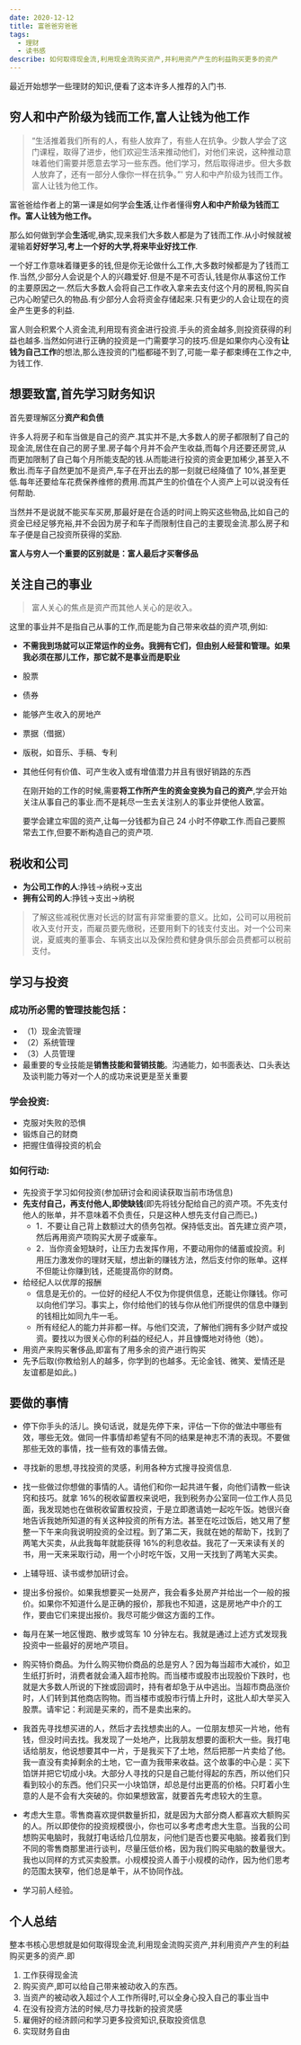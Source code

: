 ```yaml
---
date: 2020-12-12
title: 富爸爸穷爸爸
tags:
  - 理财
  - 读书感
describe: 如何取得现金流,利用现金流购买资产,并利用资产产生的利益购买更多的资产
---
```


最近开始想学一些理财的知识,便看了这本许多人推荐的入门书.

## 穷人和中产阶级为钱而工作,富人让钱为他工作

> “生活推着我们所有的人，有些人放弃了，有些人在抗争。少数人学会了这门课程，取得了进步，他们欢迎生活来推动他们，对他们来说，这种推动意味着他们需要并愿意去学习一些东西。他们学习，然后取得进步。但大多数人放弃了，还有一部分人像你一样在抗争。”'
> 穷人和中产阶级为钱而工作。富人让钱为他工作。

富爸爸给作者上的第一课是如何学会**生活**,让作者懂得**穷人和中产阶级为钱而工作。富人让钱为他工作。**

那么如何做到学会**生活**呢,确实,现来我们大多数人都是为了钱而工作.从小时候就被灌输着**好好学习,考上一个好的大学,将来毕业好找工作**.

一个好工作意味着赚更多的钱,但是你无论做什么工作,大多数时候都是为了钱而工作.当然,少部分人会说是个人的兴趣爱好.但是不是不可否认,钱是你从事这份工作的主要原因之一.然后大多数人会将自己工作收入拿来去支付这个月的房租,购买自己内心盼望已久的物品.有少部分人会将资金存储起来.只有更少的人会让现在的资金产生更多的利益.

富人则会积累个人资金流,利用现有资金进行投资.手头的资金越多,则投资获得的利益也越多.当然如何进行正确的投资是一门需要学习的技巧.但是如果你内心没有**让钱为自己工作**的想法,那么连投资的门槛都碰不到了,可能一辈子都束缚在工作之中,为钱工作.

## 想要致富,首先学习财务知识

首先要理解区分**资产和负债**

许多人将房子和车当做是自己的资产.其实并不是,大多数人的房子都限制了自己的现金流,居住在自己的房子里.房子每个月并不会产生收益,而每个月还要还房贷,从而更加限制了自己每个月所能支配的钱.从而能进行投资的资金更加稀少,甚至入不敷出.而车子自然更加不是资产,车子在开出去的那一刻就已经降值了 10%,甚至更低.每年还要给车花费保养维修的费用.而其产生的价值在个人资产上可以说没有任何帮助.

当然并不是说就不能买车买房,那最好是在合适的时间上购买这些物品,比如自己的资金已经足够充裕,并不会因为房子和车子而限制住自己的主要现金流.那么房子和车子便是自己投资所获得的奖励.

**富人与穷人一个重要的区别就是：富人最后才买奢侈品**

## 关注自己的事业

> 富人关心的焦点是资产而其他人关心的是收入。

这里的事业并不是指自己从事的工作,而是能为自己带来收益的资产项,例如:

- **不需我到场就可以正常运作的业务。我拥有它们，但由别人经营和管理。如果我必须在那儿工作，那它就不是事业而是职业**

- 股票

- 债券

- 能够产生收入的房地产

- 票据（借据）

- 版税，如音乐、手稿、专利

- 其他任何有价值、可产生收入或有增值潜力并且有很好销路的东西

  在刚开始的工作的时候,需要**将工作所产生的资金变换为自己的资产**,学会开始关注从事自己的事业.而不是耗尽一生去关注别人的事业并使他人致富。

  要学会建立牢固的资产,让每一分钱都为自己 24 小时不停歇工作.而自己要照常去工作,但要不断构造自己的资产项.

## 税收和公司

- **为公司工作的人**:挣钱->纳税->支出
- **拥有公司的人**:挣钱->支出->纳税

> 了解这些减税优惠对长远的财富有非常重要的意义。比如，公司可以用税前收入支付开支，而雇员要先缴税，还要用剩下的钱支付支出。对一个公司来说，夏威夷的董事会、车辆支出以及保险费和健身俱乐部会员费都可以税前支付。

## 学习与投资

### 成功所必需的管理技能包括：

- （1）现金流管理
- （2）系统管理
- （3）人员管理
- 最重要的专业技能是**销售技能和营销技能**。沟通能力，如书面表达、口头表达及谈判能力等对一个人的成功来说更是至关重要

### 学会投资:

- 克服对失败的恐惧
- 锻炼自己的财商
- 把握住值得投资的机会

### 如何行动:

- 先投资于学习如何投资(参加研讨会和阅读获取当前市场信息)
- **先支付自己，再支付他人,即使缺钱**(即先将钱分配给自己的资产项。不先支付他人的账单，并不意味着不负责任，只是这种人想先支付自己而已。)
  - 1．不要让自己背上数额过大的债务包袱。保持低支出。首先建立资产项，然后再用资产项购买大房子或豪车。
  - 2．当你资金短缺时，让压力去发挥作用，不要动用你的储蓄或投资。利用压力激发你的理财天赋，想出新的赚钱方法，然后支付你的账单。这样不但能让你赚到钱，还能提高你的财商。
- 给经纪人以优厚的报酬
  - 信息是无价的。一位好的经纪人不仅为你提供信息，还能让你赚钱。你可以向他们学习。事实上，你付给他们的钱与你从他们所提供的信息中赚到的钱相比如同九牛一毛。
  - 所有经纪人的能力并非都一样。与他们交流，了解他们拥有多少财产或投资。要找以为很关心你的利益的经纪人，并且慷慨地对待他（她）。
- 用资产来购买奢侈品,即富有了用多余的资产进行购买
- 先予后取(你教给别人的越多，你学到的也越多。无论金钱、微笑、爱情还是友谊都是如此。)

## 要做的事情

- 停下你手头的活儿。换句话说，就是先停下来，评估一下你的做法中哪些有效，哪些无效。做同一件事情却希望有不同的结果是神志不清的表现。不要做那些无效的事情，找一些有效的事情去做。

- 寻找新的思想,寻找投资的灵感，利用各种方式搜寻投资信息.
- 找一些做过你想做的事情的人。请他们和你一起共进午餐，向他们请教一些诀窍和技巧。就拿 16%的税收留置权来说吧，我到税务办公室同一位工作人员见面，我发现她也在做税收留置权投资，于是立即邀请她一起吃午饭。她很兴奋地告诉我她所知道的有关这种投资的所有方法。甚至在吃过饭后，她又用了整整一下午来向我说明投资的全过程。到了第二天，我就在她的帮助下，找到了两笔大买卖，从此我每年就能获得 16%的利息收益。我花了一天来读有关的书，用一天来采取行动，用一个小时吃午饭，又用一天找到了两笔大买卖。

- 上辅导班、读书或参加研讨会。

- 提出多份报价。如果我想要买一处房产，我会看多处房产并给出一个一般的报价。如果你不知道什么是正确的报价，那我也不知道，这是房地产中介的工作，要由它们来提出报价。我尽可能少做这方面的工作。

- 每月在某一地区慢跑、散步或驾车 10 分钟左右。我就是通过上述方式发现我投资中一些最好的房地产项目。

- 购买特价商品。为什么购买物价商品的总是穷人？因为每当超市大减价，如卫生纸打折时，消费者就会涌入超市抢购。而当楼市或股市出现股价下跌时，也就是大多数人所说的下挫或回调时，持有者却急于从中逃出。当超市商品涨价时，人们转到其他商店购物。而当楼市或股市行情上升时，这批人却大举买入股票。请牢记：利润是买来的，而不是卖出来的。

- 我首先寻找想买进的人，然后才去找想卖出的人。一位朋友想买一片地，他有钱，但没时间去找。我发现了一处地产，比我朋友想要的面积大一些。我打电话给朋友，他说想要其中一片，于是我买下了土地，然后把那一片卖给了他。我一直没有卖掉剩余的土地，它一直为我带来收益。这个故事的中心是：买下馅饼并把它切成小块。大部分人寻找的只是自己能付得起的东西，所以他们只看到较小的东西。他们只买一小块馅饼，却总是付出更高的价格。只盯着小生意的人是不会有大突破的。你如果想致富，就要首先考虑较大的生意。

- 考虑大生意。零售商喜欢提供数量折扣，就是因为大部分商人都喜欢大额购买的人。所以即使你的投资规模很小，你也可以多考虑考虑大生意。当我的公司想购买电脑时，我就打电话给几位朋友，问他们是否也要买电脑。接着我们到不同的零售商那里进行谈判，尽量压低价格，因为我们购买电脑的数量很大。我也以同样的方式买卖股票。小规模投资人善于小规模的动作，因为他们思考的范围太狭窄，他们总是单干，从不协同作战。

- 学习前人经验。

## 个人总结

整本书核心思想就是如何取得现金流,利用现金流购买资产,并利用资产产生的利益购买更多的资产.即

1. 工作获得现金流
2. 购买资产,即可以给自己带来被动收入的东西。
3. 当资产的被动收入超过个人工作所得时,可以全身心投入自己的事业当中
4. 在没有投资方法的时候,尽力寻找新的投资灵感
5. 雇佣好的经济顾问和学习更多投资知识,获取投资信息
6. 实现财务自由

<Comment/>
